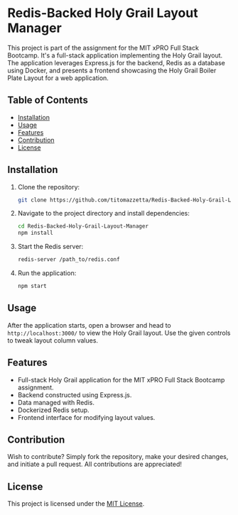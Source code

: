 
# Redis-Backed Holy Grail Layout Manager

This project is part of the assignment for the MIT xPRO Full Stack Bootcamp. It's a full-stack application implementing the Holy Grail layout. The application leverages Express.js for the backend, Redis as a database using Docker, and presents a frontend showcasing the Holy Grail Boiler Plate Layout for a web application.

## Table of Contents
- [Installation](#installation)
- [Usage](#usage)
- [Features](#features)
- [Contribution](#contribution)
- [License](#license)

## Installation
1. Clone the repository:
   ```bash
   git clone https://github.com/titomazzetta/Redis-Backed-Holy-Grail-Layout-Manager.git
   ```
2. Navigate to the project directory and install dependencies:
   ```bash
   cd Redis-Backed-Holy-Grail-Layout-Manager
   npm install
   ```
3. Start the Redis server:
   ```bash
   redis-server /path_to/redis.conf
   ```
4. Run the application:
   ```bash
   npm start
   ```

## Usage
After the application starts, open a browser and head to `http://localhost:3000/` to view the Holy Grail layout. Use the given controls to tweak layout column values.

## Features
- Full-stack Holy Grail application for the MIT xPRO Full Stack Bootcamp assignment.
- Backend constructed using Express.js.
- Data managed with Redis.
- Dockerized Redis setup.
- Frontend interface for modifying layout values.

## Contribution
Wish to contribute? Simply fork the repository, make your desired changes, and initiate a pull request. All contributions are appreciated!

## License
This project is licensed under the [MIT License](LICENSE).
```.
